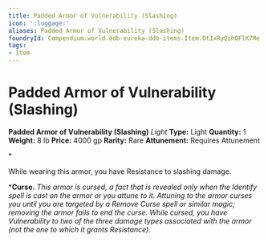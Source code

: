 ```yaml
---
title: Padded Armor of Vulnerability (Slashing)
icon: ':luggage:'
aliases: Padded Armor of Vulnerability (Slashing)
foundryId: Compendium.world.ddb-eureka-ddb-items.Item.OtIxRyQihOFlK7Me
tags:
- Item
---
```


# Padded Armor of Vulnerability (Slashing)

**Padded Armor of Vulnerability (Slashing)**
_Light_
**Type:** Light
**Quantity:** 1
**Weight:** 8 lb
**Price:** 4000 gp
**Rarity:** Rare
**Attunement:** Requires Attunement

*<p>While wearing this armor, you have Resistance to slashing damage.

***Curse.** *This armor is cursed, a fact that is revealed only when the Identify spell is cast on the armor or you attune to it. Attuning to the armor curses you until you are targeted by a Remove Curse spell or similar magic; removing the armor fails to end the curse. While cursed, you have Vulnerability to two of the three damage types associated with the armor (not the one to which it grants Resistance).</p>*